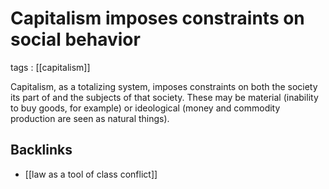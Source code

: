 # Capitalism imposes constraints on social behavior

tags
: [[capitalism]]

Capitalism, as a totalizing system, imposes constraints on both the society its part of and the subjects of that society. These may be material (inability to buy goods, for example) or ideological (money and commodity production are seen as natural things).


## Backlinks

-   [[law as a tool of class conflict]]
